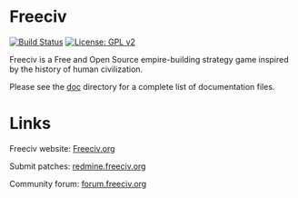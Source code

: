 Freeciv
=======

[![Build Status](https://github.com/freeciv/freeciv/workflows/continuous%20integration/badge.svg)](https://github.com/freeciv/freeciv/actions?query=workflow%3A%22continuous+integration%22) 
[![License: GPL v2](https://img.shields.io/badge/License-GPL%20v2-blue.svg)](https://www.gnu.org/licenses/old-licenses/gpl-2.0.en.html)

Freeciv is a Free and Open Source empire-building strategy game inspired by the history of human civilization. 
 
Please see the [doc](doc) directory for a complete list of documentation files.

Links
=====
Freeciv website: [Freeciv.org](https://www.freeciv.org/)

Submit patches: [redmine.freeciv.org](https://redmine.freeciv.org/projects/freeciv)

Community forum: [forum.freeciv.org](https://forum.freeciv.org/)

